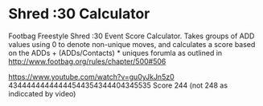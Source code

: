 # Shred :30 Calculator
Footbag Freestyle Shred :30 Event Score Calculator. Takes groups of ADD values using 0 to denote
non-unique moves, and calculates a score based on the ADDs + (ADDs/Contacts) * uniques forumla as
outlined in http://www.footbag.org/rules/chapter/500#506

https://www.youtube.com/watch?v=gu0yJkJn5z0
43444444444444544354344404345535
Score 244 (not 248 as indiccated by video)
